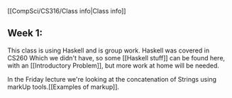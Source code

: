 [[CompSci/CS316/Class info|Class info]]

## Week 1:

This class is using Haskell and is group work. Haskell was covered in CS260 Which we didn't have, so some [[Haskell stuff]] can be found here, with an [[Introductory Problem]], but more work at home will be needed.

In the Friday lecture we're looking at the concatenation of Strings using markUp tools.[[Examples of markup]].